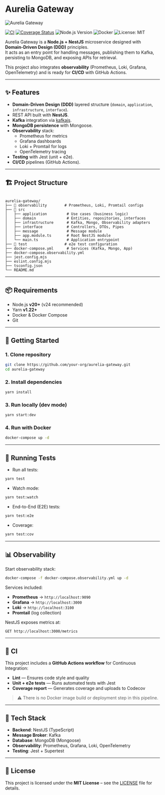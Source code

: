 # Aurelia Gateway

![Aurelia Gateway](https://via.placeholder.com/1000x250.png?text=Aurelia+Gateway)  

[![CI](https://github.com/your-org/aurelia-gateway/actions/workflows/ci.yml/badge.svg)](https://github.com/your-org/aurelia-gateway/actions/workflows/ci.yml)
[![Coverage Status](https://img.shields.io/codecov/c/github/your-org/aurelia-gateway?style=flat-square)](https://codecov.io/gh/your-org/aurelia-gateway)
![Node.js Version](https://img.shields.io/badge/node-20%2B-green?style=flat-square&logo=node.js)
![Docker](https://img.shields.io/badge/docker-ready-blue?style=flat-square&logo=docker)
![License: MIT](https://img.shields.io/badge/License-MIT-yellow.svg?style=flat-square)

Aurelia Gateway is a **Node.js + NestJS** microservice designed with **Domain-Driven Design (DDD)** principles.  
It acts as an entry point for handling messages, publishing them to Kafka, persisting to MongoDB, and exposing APIs for retrieval.  

This project also integrates **observability** (Prometheus, Loki, Grafana, OpenTelemetry) and is ready for **CI/CD** with GitHub Actions.

---

## ✨ Features

- **Domain-Driven Design (DDD)** layered structure (`domain`, `application`, `infrastructure`, `interface`).
- REST API built with **NestJS**.
- **Kafka** integration via [kafkajs](https://kafka.js.org/).
- **MongoDB persistence** with Mongoose.
- **Observability** stack:
  - Prometheus for metrics
  - Grafana dashboards
  - Loki + Promtail for logs
  - OpenTelemetry tracing
- **Testing** with Jest (unit + e2e).
- **CI/CD** pipelines (GitHub Actions).

---

## 🏗 Project Structure

```

aurelia-gateway/
├── 📁 observability        # Prometheus, Loki, Promtail configs
├── 📁 src
│   ├── application         # Use cases (business logic)
│   ├── domain              # Entities, repositories, interfaces
│   ├── infrastructure      # Kafka, Mongo, Observability adapters
│   ├── interface           # Controllers, DTOs, Pipes
│   ├── message             # Message module
│   ├── app.module.ts       # Root NestJS module
│   └── main.ts             # Application entrypoint
├── 📁 test                 # e2e test configuration
├── docker-compose.yml      # Services (Kafka, Mongo, App)
├── docker-compose.observability.yml
├── jest.config.mjs
├── eslint.config.mjs
├── tsconfig.json
└── README.md

````

---

## 📦 Requirements

- Node.js **v20+** (v24 recommended)
- Yarn **v1.22+**
- Docker & Docker Compose
- Git

---

## 🚀 Getting Started

### 1. Clone repository
```bash
git clone https://github.com/your-org/aurelia-gateway.git
cd aurelia-gateway
````

### 2. Install dependencies

```bash
yarn install
```

### 3. Run locally (dev mode)

```bash
yarn start:dev
```

### 4. Run with Docker

```bash
docker-compose up -d
```

---

## 🧪 Running Tests

* Run all tests:

```bash
yarn test
```

* Watch mode:

```bash
yarn test:watch
```

* End-to-End (E2E) tests:

```bash
yarn test:e2e
```

* Coverage:

```bash
yarn test:cov
```

---

## 📊 Observability

Start observability stack:

```bash
docker-compose -f docker-compose.observability.yml up -d
```

Services included:

* **Prometheus** → `http://localhost:9090`
* **Grafana** → `http://localhost:3000`
* **Loki** → `http://localhost:3100`
* **Promtail** (log collection)

NestJS exposes metrics at:

```
GET http://localhost:3000/metrics
```

---

## 🔄 CI

This project includes a **GitHub Actions workflow** for Continuous Integration:

* **Lint** — Ensures code style and quality
* **Unit + e2e tests** — Runs automated tests with Jest
* **Coverage report** — Generates coverage and uploads to Codecov

> ⚠️ There is no Docker image build or deployment step in this pipeline.

---

## 🧩 Tech Stack

* **Backend**: NestJS (TypeScript)
* **Message Broker**: Kafka
* **Database**: MongoDB (Mongoose)
* **Observability**: Prometheus, Grafana, Loki, OpenTelemetry
* **Testing**: Jest + Supertest

---

## 📖 License

This project is licensed under the **MIT License** – see the [LICENSE](LICENSE) file for details.